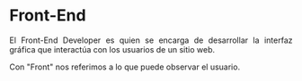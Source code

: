 
# Front-End

<p style="text-align: justify">El <span class="negrita"> Front-End Developer </span> es quien se encarga de desarrollar la interfaz gráfica que interactúa con los usuarios de un sitio web. </p>

Con <span class="negrita"> "Front" </span> nos referimos a lo que puede observar el usuario.



